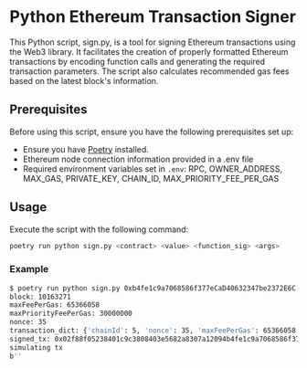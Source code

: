# Python Ethereum Transaction Signer

This Python script, sign.py, is a tool for signing Ethereum transactions using the Web3 library. It facilitates the creation of properly formatted Ethereum transactions by encoding function calls and generating the required transaction parameters. The script also calculates recommended gas fees based on the latest block's information.

## Prerequisites

Before using this script, ensure you have the following prerequisites set up:
- Ensure you have [Poetry](https://python-poetry.org/) installed.
- Ethereum node connection information provided in a .env file
- Required environment variables set in `.env`: RPC, OWNER_ADDRESS, MAX_GAS, PRIVATE_KEY, CHAIN_ID, MAX_PRIORITY_FEE_PER_GAS

## Usage

Execute the script with the following command:

```bash
poetry run python sign.py <contract> <value> <function_sig> <args>
```

### Example

```sh
$ poetry run python sign.py 0xb4fe1c9a7068586f377eCaD40632347be2372E6C 0 "setMinWithdrawal(uint128)" 100000000000000000
block: 10163271
maxFeePerGas: 65366058
maxPriorityFeePerGas: 30000000
nonce: 35
transaction_dict: {'chainId': 5, 'nonce': 35, 'maxFeePerGas': 65366058, 'maxPriorityFeePerGas': 30000000, 'gas': 500000, 'to': '0xb4fe1c9a7068586f377eCaD40632347be2372E6C', 'value': 0, 'data': b'\x88e\xcfP\x00\x00\x00\x00\x00\x00\x00\x00\x00\x00\x00\x00\x00\x00\x00\x00\x00\x00\x00\x00\x00\x00\x00\x00\x01cEx]\x8a\x00\x00'}
signed_tx: 0x02f88f05238401c9c3808403e5682a8307a12094b4fe1c9a7068586f377ecad40632347be2372e6c80a48865cf50000000000000000000000000000000000000000000000000016345785d8a0000c080a0045e63586c3678b15c27634c13a5d4326cf156ddbb151c1826b41c171bd5d268a057e552fedd61f7cbc30585ee8b0f0598ffea8fd31e8911f88980e2f74e844625
simulating tx
b''
```